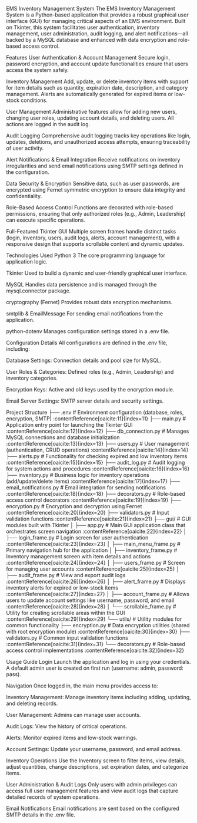 EMS Inventory Management System
The EMS Inventory Management System is a Python-based application that provides a robust graphical user interface (GUI) for managing critical aspects of an EMS environment. Built on Tkinter, this system facilitates user authentication, inventory management, user administration, audit logging, and alert notifications—all backed by a MySQL database and enhanced with data encryption and role-based access control.

Features
User Authentication & Account Management
Secure login, password encryption, and account update functionalities ensure that users access the system safely.

Inventory Management
Add, update, or delete inventory items with support for item details such as quantity, expiration date, description, and category management. Alerts are automatically generated for expired items or low-stock conditions.

User Management
Administrative features allow for adding new users, changing user roles, updating account details, and deleting users. All actions are logged in the audit log.

Audit Logging
Comprehensive audit logging tracks key operations like login, updates, deletions, and unauthorized access attempts, ensuring traceability of user activity.

Alert Notifications & Email Integration
Receive notifications on inventory irregularities and send email notifications using SMTP settings defined in the configuration.

Data Security & Encryption
Sensitive data, such as user passwords, are encrypted using Fernet symmetric encryption to ensure data integrity and confidentiality.

Role-Based Access Control
Functions are decorated with role-based permissions, ensuring that only authorized roles (e.g., Admin, Leadership) can execute specific operations.

Full-Featured Tkinter GUI
Multiple screen frames handle distinct tasks (login, inventory, users, audit logs, alerts, account management), with a responsive design that supports scrollable content and dynamic updates.

Technologies Used
Python 3
The core programming language for application logic.

Tkinter
Used to build a dynamic and user-friendly graphical user interface.

MySQL
Handles data persistence and is managed through the mysql.connector package.

cryptography (Fernet)
Provides robust data encryption mechanisms.

smtplib & EmailMessage
For sending email notifications from the application.

python-dotenv
Manages configuration settings stored in a .env file.

Configuration Details
All configurations are defined in the .env file, including:

Database Settings:
Connection details and pool size for MySQL.

User Roles & Categories:
Defined roles (e.g., Admin, Leadership) and inventory categories.

Encryption Keys:
Active and old keys used by the encryption module.

Email Server Settings:
SMTP server details and security settings.

Project Structure
├── .env                      # Environment configuration (database, roles, encryption, SMTP) :contentReference[oaicite:11]{index=11}
├── main.py                   # Application entry point for launching the Tkinter GUI :contentReference[oaicite:12]{index=12}
├── db_connection.py          # Manages MySQL connections and database initialization :contentReference[oaicite:13]{index=13}
├── users.py                  # User management (authentication, CRUD operations) :contentReference[oaicite:14]{index=14}
├── alerts.py                 # Functionality for checking expired and low inventory items :contentReference[oaicite:15]{index=15}
├── audit_log.py              # Audit logging for system actions and procedures :contentReference[oaicite:16]{index=16}
├── inventory.py              # Business logic for inventory operations (add/update/delete items) :contentReference[oaicite:17]{index=17}
├── email_notifications.py    # Email integration for sending notifications :contentReference[oaicite:18]{index=18}
├── decorators.py             # Role-based access control decorators :contentReference[oaicite:19]{index=19}
├── encryption.py             # Encryption and decryption using Fernet :contentReference[oaicite:20]{index=20}
├── validators.py             # Input validation functions :contentReference[oaicite:21]{index=21}
├── gui/                     # GUI modules built with Tkinter
│   ├── app.py               # Main GUI application class that orchestrates screen navigation :contentReference[oaicite:22]{index=22}
│   ├── login_frame.py       # Login screen for user authentication :contentReference[oaicite:23]{index=23}
│   ├── main_menu_frame.py   # Primary navigation hub for the application
│   ├── inventory_frame.py   # Inventory management screen with item details and actions :contentReference[oaicite:24]{index=24}
│   ├── users_frame.py       # Screen for managing user accounts :contentReference[oaicite:25]{index=25}
│   ├── audit_frame.py       # View and export audit logs :contentReference[oaicite:26]{index=26}
│   ├── alert_frame.py       # Displays inventory alerts for expired or low-stock items :contentReference[oaicite:27]{index=27}
│   ├── account_frame.py     # Allows users to update account settings like username, password, and email :contentReference[oaicite:28]{index=28}
│   └── scrollable_frame.py  # Utility for creating scrollable areas within the GUI :contentReference[oaicite:29]{index=29}
└── utils/                   # Utility modules for common functionality
    ├── encryption.py        # Data encryption utilities (shared with root encryption module) :contentReference[oaicite:30]{index=30}
    ├── validators.py        # Common input validation functions :contentReference[oaicite:31]{index=31}
    └── decorators.py        # Role-based access control implementations :contentReference[oaicite:32]{index=32}

Usage Guide
Login
Launch the application and log in using your credentials. A default admin user is created on first run (username: admin, password: pass).

Navigation
Once logged in, the main menu provides access to:

Inventory Management: Manage inventory items including adding, updating, and deleting records.

User Management: Admins can manage user accounts.

Audit Logs: View the history of critical operations.

Alerts: Monitor expired items and low-stock warnings.

Account Settings: Update your username, password, and email address.

Inventory Operations
Use the Inventory screen to filter items, view details, adjust quantities, change descriptions, set expiration dates, and categorize items.

User Administration & Audit Logs
Only users with admin privileges can access full user management features and view audit logs that capture detailed records of system operations.

Email Notifications
Email notifications are sent based on the configured SMTP details in the .env file.